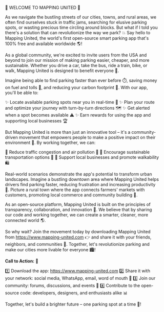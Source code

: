 🚨 WELCOME TO MAPPING UNITED 🚨

As we navigate the bustling streets of our cities, towns, and rural areas, we often find ourselves stuck in traffic jams, searching for elusive parking spots, or wasting precious time circling around blocks. But what if I told you there's a solution that can revolutionize the way we park? 💥 Say hello to Mapping United, the world's first open-source smart parking app that's 100% free and available worldwide 🌎!

As a global community, we're excited to invite users from the USA and beyond to join our mission of making parking easier, cheaper, and more sustainable. Whether you drive a car, take the bus, ride a train, bike, or walk, Mapping United is designed to benefit everyone 💪.

Imagine being able to find parking faster than ever before ⏱️, saving money on fuel and tolls 💸, and reducing your carbon footprint 🌟. With our app, you'll be able to:

✨ Locate available parking spots near you in real-time 📍
✨ Plan your route and optimize your journey with turn-by-turn directions 🗺️
✨ Get alerted when a spot becomes available ⚠️
✨ Earn rewards for using the app and supporting local businesses 🏆

But Mapping United is more than just an innovative tool – it's a community-driven movement that empowers people to make a positive impact on their environment 🌿. By working together, we can:

🔴 Reduce traffic congestion and air pollution 💨
🔵 Encourage sustainable transportation options 🚌
🔶 Support local businesses and promote walkability 🛍️

Real-world scenarios demonstrate the app's potential to transform urban landscapes. Imagine a bustling downtown area where Mapping United helps drivers find parking faster, reducing frustration and increasing productivity 💼. Picture a rural town where the app connects farmers' markets with customers, promoting local commerce and community building 🌾.

As an open-source platform, Mapping United is built on the principles of transparency, collaboration, and innovation 🔧. We believe that by sharing our code and working together, we can create a smarter, cleaner, more connected world 🌎.

So why wait? Join the movement today by downloading Mapping United from https://www.mapping-united.com 👉 and share it with your friends, neighbors, and communities 💬. Together, let's revolutionize parking and make our cities more livable for everyone 🏙️!

**Call to Action:** 🎉

1️⃣ Download the app: https://www.mapping-united.com
2️⃣ Share it with your network: social media, WhatsApp, email, word of mouth 💬
3️⃣ Join our community: forums, discussions, and events 🔗
4️⃣ Contribute to the open-source code: developers, designers, and enthusiasts alike 📊

Together, let's build a brighter future – one parking spot at a time 🚀!
